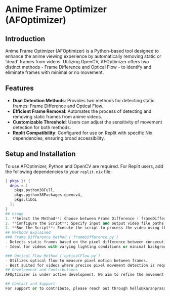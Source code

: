 # Anime Frame Optimizer (AFOptimizer)

## Introduction
Anime Frame Optimizer (AFOptimizer) is a Python-based tool designed to enhance the anime viewing experience by automatically removing static or 'dead' frames from videos. Utilizing OpenCV, AFOptimizer offers two distinct methods - Frame Difference and Optical Flow - to identify and eliminate frames with minimal or no movement.

## Features
- **Dual Detection Methods**: Provides two methods for detecting static frames: Frame Difference and Optical Flow.
- **Efficient Frame Removal**: Automates the process of detecting and removing static frames from anime videos.
- **Customizable Threshold**: Users can adjust the sensitivity of movement detection for both methods.
- **Replit Compatibility**: Configured for use on Replit with specific Nix dependencies, ensuring broad accessibility.

## Setup and Installation
To use AFOptimizer, Python and OpenCV are required. For Replit users, add the following dependencies to your `replit.nix` file:

```nix
{ pkgs }: {
  deps = [
    pkgs.python38Full,
    pkgs.python38Packages.opencv4,
    pkgs.libGL
  ];
}
## Usage
1. **Select the Method**: Choose between Frame Difference (`frameDifference.py`) and Optical Flow (`opticalFlow.py`) methods based on your requirements.
2. **Configure the Script**: Specify input and output video file paths and adjust the `movement_threshold` variable for Frame Difference or `flow_mag_threshold` for Optical Flow.
3. **Run the Script**: Execute the script to process the video using the chosen method.
## Methods Explained
### Frame Difference Method (`frameDifference.py`)
- Detects static frames based on the pixel difference between consecutive frames.
- Ideal for videos with varying lighting conditions or minimal background movement.

### Optical Flow Method (`opticalFlow.py`)
- Utilizes optical flow to measure pixel motion between frames.
- Best suited for videos where precise pixel movement detection is required.
## Development and Contributions
AFOptimizer is under active development. We aim to refine the movement detection algorithms for both methods to ensure optimal frame removal accuracy. Contributions, suggestions, and feedback are highly encouraged and appreciated. Join us in enhancing this tool for anime enthusiasts!

## Contact and Support
For support or to contribute, please reach out through hello@karanprasad.com.

